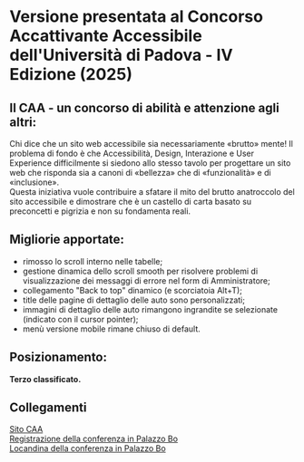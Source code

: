 # Versione presentata al Concorso Accattivante Accessibile dell'Università di Padova - IV Edizione (2025)
## Il CAA - un concorso di abilità e attenzione agli altri:
Chi dice che un sito web accessibile sia necessariamente «brutto» mente!
Il problema di fondo è che Accessibilità, Design, Interazione e User Experience difficilmente si 
siedono allo stesso tavolo per progettare un sito web che risponda sia a canoni di «bellezza» che di 
«funzionalità» e di «inclusione».  
Questa iniziativa vuole contribuire a sfatare il mito del brutto anatroccolo del sito accessibile e 
dimostrare che è un castello di carta basato su preconcetti e pigrizia e non su fondamenta reali.

## Migliorie apportate:
- rimosso lo scroll interno nelle tabelle;
- gestione dinamica dello scroll smooth per risolvere problemi di visualizzazione dei messaggi di errore nel form di Amministratore;
- collegamento "Back to top" dinamico (e scorciatoia Alt+T);
- title delle pagine di dettaglio delle auto sono personalizzati;
- immagini di dettaglio delle auto rimangono ingrandite se selezionate (indicato con il cursor pointer);
- menù versione mobile rimane chiuso di default.

## Posizionamento:
**Terzo classificato.**

## Collegamenti
[Sito CAA](https://web.math.unipd.it/CAA/) \
[Registrazione della conferenza in Palazzo Bo](https://www.youtube.com/watch?v=hEXfLpDN-J4) \
[Locandina della conferenza in Palazzo Bo](https://web.math.unipd.it/CAA/Locandina-2025.pdf)
